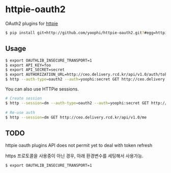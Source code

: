 httpie-oauth2
===============

OAuth2 plugins for [httpie](https://github.com/jkbr/httpie) 

```bash
$ pip install git+http://github.com/yoophi/httpie-oauth2.git?#egg=httpie_oauth2
```

Usage
-----

```bash
$ export OAUTHLIB_INSECURE_TRANSPORT=1
$ export API_KEY=foo
$ export API_SECRET=secret
$ export AUTHORIZATION_URL=http://ceo.delivery.rcd.kr/api/v1.0/auth/token
$ http --auth-type=oauth2 --auth=yoophi:secret GET http://ceo.delivery.rcd.kr/api/v1.0/me 
```

You can also use HTTPie sessions.

```bash
# Create session
$ http --session=dm --auth-type=oauth2 --auth=yoophi:secret GET http://ceo.delivery.rcd.kr/api/v1.0/me 
    
# Re-use auth
$ http --session=dm GET http://ceo.delivery.rcd.kr/api/v1.0/me 
```

TODO
----

httpie oauth plugins API does not permit yet to deal with token refresh

https 프로토콜을 사용중이 아닌 경우, 아래 환경변수를 세팅해서 사용가능.

```bash
$ export OAUTHLIB_INSECURE_TRANSPORT=1
```
